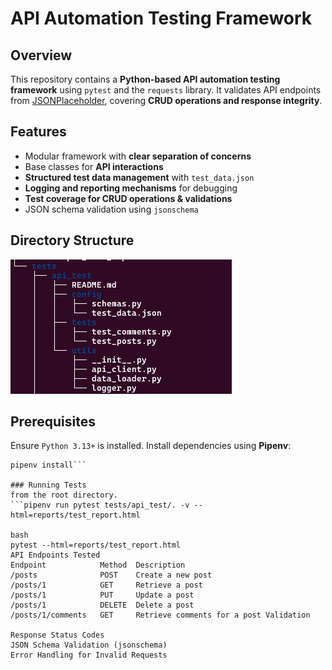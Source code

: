 # API Automation Testing Framework

## Overview
This repository contains a **Python-based API automation testing framework** using `pytest` and the `requests` library. It validates API endpoints from [JSONPlaceholder](https://jsonplaceholder.typicode.com/), covering **CRUD operations and response integrity**.

## Features
- Modular framework with **clear separation of concerns**
- Base classes for **API interactions**
- **Structured test data management** with `test_data.json`
- **Logging and reporting mechanisms** for debugging
- **Test coverage for CRUD operations & validations**
- JSON schema validation using `jsonschema`

## Directory Structure
![Local Image](../../docs/rst/images/apitestdir.png)

## Prerequisites
Ensure `Python 3.13+` is installed. Install dependencies using **Pipenv**:

```pip install pipenv
pipenv install```

### Running Tests
from the root directory.
```pipenv run pytest tests/api_test/. -v --html=reports/test_report.html

bash
pytest --html=reports/test_report.html
API Endpoints Tested
Endpoint	        Method	Description
/posts	            POST	Create a new post
/posts/1	        GET	    Retrieve a post
/posts/1	        PUT	    Update a post
/posts/1	        DELETE	Delete a post
/posts/1/comments	GET	    Retrieve comments for a post Validation

Response Status Codes 
JSON Schema Validation (jsonschema) 
Error Handling for Invalid Requests

